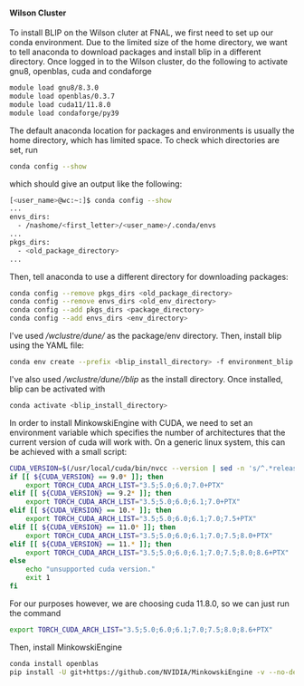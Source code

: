 







<a name="wilson"></a>
#### Wilson Cluster
To install BLIP on the Wilson cluter at FNAL, we first need to set up our conda environment.  Due to the limited size of the home directory, we want to tell anaconda to download packages and install blip in a different directory.  Once logged in to the Wilson cluster, do the following to activate gnu8, openblas, cuda and condaforge
```bash
module load gnu8/8.3.0
module load openblas/0.3.7
module load cuda11/11.8.0
module load condaforge/py39
```

The default anaconda location for packages and environments is usually the home directory, which has limited space.  To check which directories are set, run
```bash
conda config --show
```
which should give an output like the following:
```bash
[<user_name>@wc:~:]$ conda config --show
...
envs_dirs:
  - /nashome/<first_letter>/<user_name>/.conda/envs
...
pkgs_dirs:
  - <old_package_directory>
...
```
Then, tell anaconda to use a different directory for downloading packages:
```bash
conda config --remove pkgs_dirs <old_package_directory>
conda config --remove envs_dirs <old_env_directory>
conda config --add pkgs_dirs <package_directory>
conda config --add envs_dirs <env_directory>
```
I've used */wclustre/dune/<username>* as the package/env directory.  Then, install blip using the YAML file:
```bash
conda env create --prefix <blip_install_directory> -f environment_blip.yml
```
I've also used */wclustre/dune/<username>/blip* as the install directory.  Once installed, blip can be activated with
```bash
conda activate <blip_install_directory>
```
In order to install MinkowskiEngine with CUDA, we need to set an environment variable which specifies the number of architectures that the current version of cuda will work with.  On a generic linux system, this can be achieved with a small script:
```bash
CUDA_VERSION=$(/usr/local/cuda/bin/nvcc --version | sed -n 's/^.*release \([0-9]\+\.[0-9]\+\).*$/\1/p')
if [[ ${CUDA_VERSION} == 9.0* ]]; then
    export TORCH_CUDA_ARCH_LIST="3.5;5.0;6.0;7.0+PTX"
elif [[ ${CUDA_VERSION} == 9.2* ]]; then
    export TORCH_CUDA_ARCH_LIST="3.5;5.0;6.0;6.1;7.0+PTX"
elif [[ ${CUDA_VERSION} == 10.* ]]; then
    export TORCH_CUDA_ARCH_LIST="3.5;5.0;6.0;6.1;7.0;7.5+PTX"
elif [[ ${CUDA_VERSION} == 11.0* ]]; then
    export TORCH_CUDA_ARCH_LIST="3.5;5.0;6.0;6.1;7.0;7.5;8.0+PTX"
elif [[ ${CUDA_VERSION} == 11.* ]]; then
    export TORCH_CUDA_ARCH_LIST="3.5;5.0;6.0;6.1;7.0;7.5;8.0;8.6+PTX"
else
    echo "unsupported cuda version."
    exit 1
fi
```
For our purposes however, we are choosing cuda 11.8.0, so we can just run the command
```bash
export TORCH_CUDA_ARCH_LIST="3.5;5.0;6.0;6.1;7.0;7.5;8.0;8.6+PTX"
```
Then, install MinkowskiEngine
```bash
conda install openblas
pip install -U git+https://github.com/NVIDIA/MinkowskiEngine -v --no-deps --install-option="--blas_include_dirs=${CONDA_PREFIX}/include" --install-option="--blas=openblas" --install-option="--force_cuda"
```